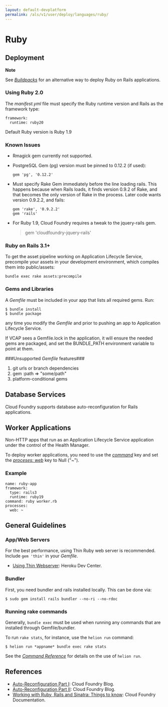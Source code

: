 ```yaml
---
layout: default-devplatform
permalink: /als/v1/user/deploy/languages/ruby/
---
```

<!--PUBLISHED-->

Ruby[](#ruby "Permalink to this headline")
===========================================

Deployment[](#deployment "Permalink to this headline")
-------------------------------------------------------

**Note**

See [*Buildpacks*](/als/v1/user/deploy/buildpack/#buildpacks) for an alternative way
to deploy Ruby on Rails applications.

### Using Ruby 2.0[](#using-ruby-2-0 "Permalink to this headline")

The *manifest.yml* file must specify the Ruby runtime version and Rails as the
framework type:

    framework:
      runtime: ruby20

Default Ruby version is Ruby 1.9

### Known Issues[](#known-issues "Permalink to this headline")

-   Rmagick gem currently not supported.

-   PostgreSQL Gem (pg) version must be pinned to 0.12.2 (if used):

        gem 'pg', '0.12.2'

-   Must specify Rake Gem immediately before the line loading rails.
    This happens because when Rails loads, it finds version 0.9.2 of
    Rake, and that becomes the only version of Rake in the process.
    Later code wants version 0.9.2.2, and fails:

        gem 'rake', '0.9.2.2'
        gem 'rails'

-   For Ruby 1.9, Cloud Foundry requires a tweak to the jquery-rails gem.

    > gem 'cloudfoundry-jquery-rails'

### Ruby on Rails 3.1+[](#ruby-on-rails-3-1 "Permalink to this headline")

To get the asset pipeline working on Application Lifecycle Service, precompile your assets in
your development environment, which compiles them into public/assets:

    bundle exec rake assets:precompile

### Gems and Libraries[](#gems-and-libraries "Permalink to this headline")

A *Gemfile* must be included in your app that lists all required gems.
Run:

    $ bundle install
    $ bundle package

any time you modify the *Gemfile* and prior to pushing an app to
Application Lifecycle Service.

If VCAP sees a Gemfile.lock in the application, it will ensure the
needed gems are packaged, and set the BUNDLE\_PATH environment variable
to point at them.

###Unsupported *Gemfile* features###

1.  git urls or branch dependencies
2.  gem :path =\> "some/path"
3.  platform-conditional gems

Database Services[](#database-services "Permalink to this headline")
---------------------------------------------------------------------

Cloud Foundry supports database auto-reconfiguration for Rails
applications.

Worker Applications[](#worker-applications "Permalink to this headline")
-------------------------------------------------------------------------

Non-HTTP apps that run as an Application Lifecycle Service application under the control of
the Health Manager.

To deploy worker applications, you need to use the
[*command*](/als/v1/user/deploy/stackatoyml/#stackato-yml-command) key and set the
[*proceses: web*](/als/v1/user/deploy/stackatoyml/#stackato-yml-processes-web-null)
key to Null ("\~").

### Example[](#example "Permalink to this headline")

    name: ruby-app
    framework:
      type: rails3
      runtime: ruby19
    command: ruby worker.rb
    processes:
      web: ~

General Guidelines[](#general-guidelines "Permalink to this headline")
-----------------------------------------------------------------------

### App/Web Servers[](#app-web-servers "Permalink to this headline")

For the best performance, using Thin Ruby web server is recommended.
Include `gem 'thin'` in your *Gemfile*.

-   [Using Thin
    Webserver](https://devcenter.heroku.com/articles/ruby#webserver):
    Heroku Dev Center.

### Bundler[](#bundler "Permalink to this headline")

First, you need bundler and rails installed locally. This can be done
via:

    $ sudo gem install rails bundler --no-ri --no-rdoc

### Running rake commands[](#running-rake-commands "Permalink to this headline")

Generally, `bundle exec` must be used when running
any commands that are installed through Gemfile/bundler.

To run `rake stats`, for instance, use the
`helion run` command:

    $ helion run *appname* bundle exec rake stats

See the [*Command
Reference*](/als/v1/user/reference/client-ref/#command-ref-client) for
details on the use of `helion run`.

References[](#references "Permalink to this headline")
-------------------------------------------------------

-   [Auto-Reconfiguration Part
    I](http://blog.cloudfoundry.com/2012/03/12/using-cloud-foundry-services-with-ruby-part-1-auto-reconfiguration/):
    Cloud Foundry Blog.
-   [Auto-Reconfiguration Part
    II](http://blog.cloudfoundry.com/2012/03/15/using-cloud-foundry-services-with-ruby-part-2-run-time-support-for-ruby-applications):
    Cloud Foundry Blog.
-   [Working with Ruby, Rails and Sinatra: Things to
    know](http://docs.cloudfoundry.com/frameworks/ruby/ruby-rails-sinatra):
    Cloud Foundry Documentation.